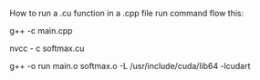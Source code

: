 How to run a .cu function in a .cpp file
run command flow this: 

g++ -c main.cpp 

nvcc - c softmax.cu 

g++ -o run main.o softmax.o -L /usr/include/cuda/lib64 -lcudart 

